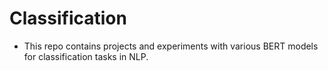 # Classification
* This repo contains projects and experiments with various BERT models for classification tasks in NLP.
